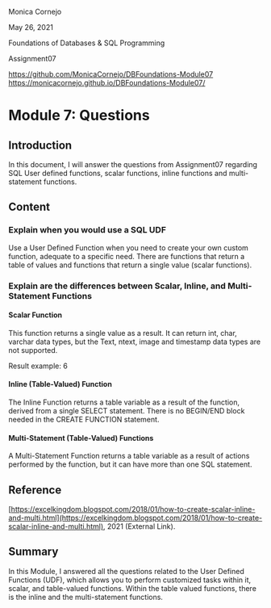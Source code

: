 Monica Cornejo

May 26, 2021

Foundations of Databases & SQL Programming

Assignment07

https://github.com/MonicaCornejo/DBFoundations-Module07 
https://monicacornejo.github.io/DBFoundations-Module07/


# Module 7: Questions
## Introduction
In this document, I will answer the questions from Assignment07 regarding SQL User defined functions, scalar functions, inline functions and multi-statement functions.
## Content
### Explain when you would use a SQL UDF
Use a User Defined Function when you need to create your own custom function, adequate to a specific need. There are functions that return a table of values and functions that return a single value (scalar functions).
### Explain are the differences between Scalar, Inline, and Multi-Statement Functions
#### Scalar Function
This function returns a single value as a result. It can return int, char, varchar data types, but the Text, ntext, image and timestamp data types are not supported.

Result example: 6
#### Inline (Table-Valued) Function
The Inline Function returns a table variable as a result of the function, derived from a single SELECT statement. There is no BEGIN/END block needed in the CREATE FUNCTION statement.
#### Multi-Statement (Table-Valued) Functions
A Multi-Statement Function returns a table variable as a result of actions performed by the function, but it can have more than one SQL statement.
## Reference
[https://excelkingdom.blogspot.com/2018/01/how-to-create-scalar-inline-and-multi.html](https://excelkingdom.blogspot.com/2018/01/how-to-create-scalar-inline-and-multi.html), 2021 (External Link). 
## Summary
In this Module, I answered all the questions related to the User Defined Functions (UDF), which allows you to perform customized tasks within it, scalar, and table-valued functions. Within the table valued functions, there is the inline and the multi-statement functions. 

